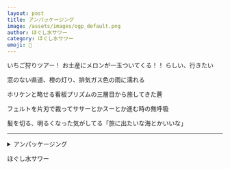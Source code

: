 ```yaml
---
layout: post
title: アンパッケージング
image: /assets/images/ogp_default.png
author: ほぐし水サワー
category: ほぐし水サワー
emoji: 🫗
---
```


<div class="tanka-area"><div class="tanka">
<p>いちご狩りツアー！ お土産にメロンが一玉ついてくる<span class="tate-chu-yoko-number">！！</span> らしい、行きたい</p>
<p>窓のない県道、橙の灯り、排気ガス色の雨に濡れる</p>
<p>ホリケンと略せる看板プリズムの三層目から旅してきた蒼</p>
<p>フェルトを片刃で裁ってササーとかスーとか進む時の無呼吸</p>
<p>髪を切る、明るくなった気がしてる「旅に出たいな海とかいいな」</p></div></div>

---

<details><summary>アンパッケージング</summary>
いちご狩りツアー！ お土産にメロンが一玉ついてくる！！ らしい、行きたい<br/>
窓のない県道、橙の灯り、排気ガス色の雨に濡れる<br/>
ホリケンと略せる看板プリズムの三層目から旅してきた蒼<br/>
フェルトを片刃で裁ってササーとかスーとか進む時の無呼吸<br/>
髪を切る、明るくなった気がしてる「旅に出たいな海とかいいな」<br/>
</details>

ほぐし水サワー
